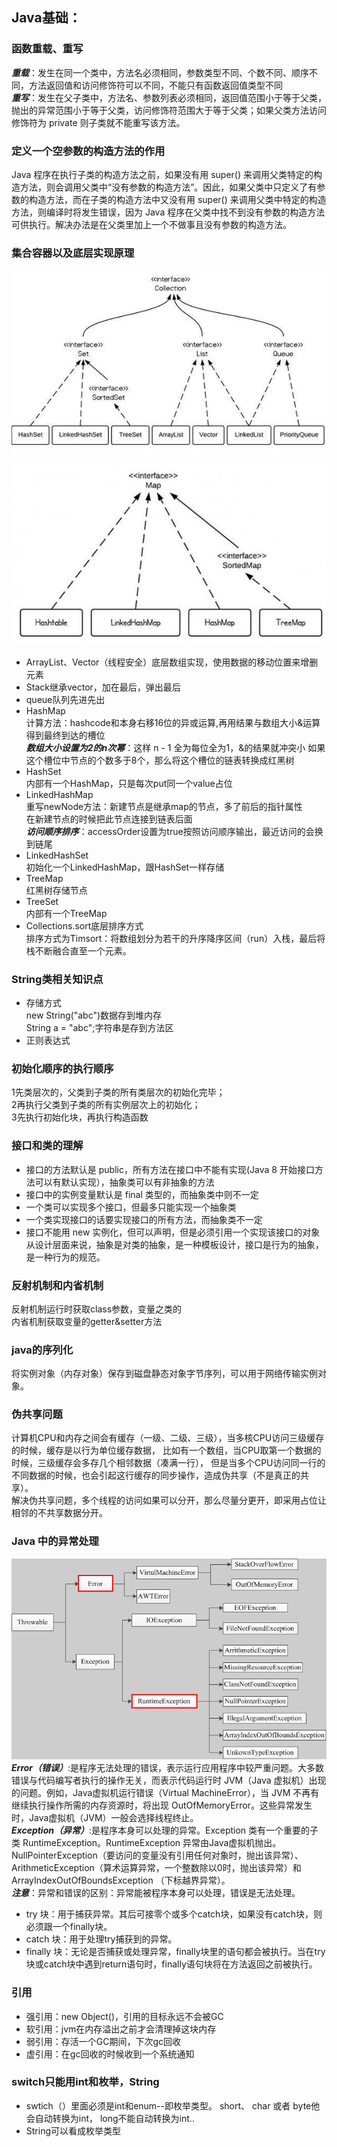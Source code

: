 ## Java基础： 
### 函数重载、重写
***重载***：发生在同一个类中，方法名必须相同，参数类型不同、个数不同、顺序不同，方法返回值和访问修饰符可以不同，不能只有函数返回值类型不同  
***重写***：发生在父子类中，方法名、参数列表必须相同，返回值范围小于等于父类，抛出的异常范围小于等于父类，访问修饰符范围大于等于父类；如果父类方法访问修饰符为 private 则子类就不能重写该方法。
### 定义一个空参数的构造方法的作用
Java 程序在执行子类的构造方法之前，如果没有用 super() 来调用父类特定的构造方法，则会调用父类中“没有参数的构造方法”。因此，如果父类中只定义了有参数的构造方法，而在子类的构造方法中又没有用 super() 来调用父类中特定的构造方法，则编译时将发生错误，因为 Java 程序在父类中找不到没有参数的构造方法可供执行。解决办法是在父类里加上一个不做事且没有参数的构造方法。 
### 集合容器以及底层实现原理  
![collection](./imgs/5.jpg)  
![map](./imgs/4.jpg)  
* ArrayList、Vector（线程安全）底层数组实现，使用数据的移动位置来增删元素  
* Stack继承vector，加在最后，弹出最后  
* queue队列先进先出
* HashMap  
计算方法：hashcode和本身右移16位的异或运算,再用结果与数组大小&运算得到最终到达的槽位  
***数组大小设置为2的n次幂***：这样 n - 1 全为每位全为1，&的结果就冲突小
如果这个槽位中节点的个数多于8个，那么将这个槽位的链表转换成红黑树 
* HashSet  
内部有一个HashMap，只是每次put同一个value占位  
* LinkedHashMap  
重写newNode方法：新建节点是继承map的节点，多了前后的指针属性  
在新建节点的时候把此节点连接到链表后面  
***访问顺序排序***：accessOrder设置为true按照访问顺序输出，最近访问的会换到链尾  
* LinkedHashSet  
初始化一个LinkedHashMap，跟HashSet一样存储  
* TreeMap  
红黑树存储节点  
* TreeSet  
内部有一个TreeMap
* Collections.sort底层排序方式  
排序方式为Timsort：将数组划分为若干的升序降序区间（run）入栈，最后将栈不断融合直至一个元素。
### String类相关知识点
* 存储方式  
new String("abc")数据存到堆内存  
String a = "abc";字符串是存到方法区  
* 正则表达式
### 初始化顺序的执行顺序
1先类层次的，父类到子类的所有类层次的初始化完毕；    
2再执行父类到子类的所有实例层次上的初始化；  
3先执行初始化块，再执行构造函数  
### 接口和类的理解  
* 接口的方法默认是 public，所有方法在接口中不能有实现(Java 8 开始接口方法可以有默认实现），抽象类可以有非抽象的方法
* 接口中的实例变量默认是 final 类型的，而抽象类中则不一定
* 一个类可以实现多个接口，但最多只能实现一个抽象类
* 一个类实现接口的话要实现接口的所有方法，而抽象类不一定
* 接口不能用 new 实例化，但可以声明，但是必须引用一个实现该接口的对象 从设计层面来说，抽象是对类的抽象，是一种模板设计，接口是行为的抽象，是一种行为的规范。
### 反射机制和内省机制  
反射机制运行时获取class参数，变量之类的  
内省机制获取变量的getter&setter方法  
### java的序列化  
将实例对象（内存对象）保存到磁盘静态对象字节序列，可以用于网络传输实例对象。
### 伪共享问题
计算机CPU和内存之间会有缓存（一级、二级、三级），当多核CPU访问三级缓存的时候，缓存是以行为单位缓存数据，
比如有一个数组，当CPU取第一个数据的时候，三级缓存会多存几个相邻数据（凑满一行），
但是当多个CPU访问同一行的不同数据的时候，也会引起这行缓存的同步操作，造成伪共享（不是真正的共享）。  
解决伪共享问题，多个线程的访问如果可以分开，那么尽量分更开，即采用占位让相邻的不共享数据分开。
### Java 中的异常处理
![异常类](./imgs/3.png)  
***Error（错误）***:是程序无法处理的错误，表示运行应用程序中较严重问题。大多数错误与代码编写者执行的操作无关，而表示代码运行时 JVM（Java 虚拟机）出现的问题。例如，Java虚拟机运行错误（Virtual MachineError），当 JVM 不再有继续执行操作所需的内存资源时，将出现 OutOfMemoryError。这些异常发生时，Java虚拟机（JVM）一般会选择线程终止。  
***Exception（异常）***:是程序本身可以处理的异常。Exception 类有一个重要的子类 RuntimeException。RuntimeException 异常由Java虚拟机抛出。NullPointerException（要访问的变量没有引用任何对象时，抛出该异常）、ArithmeticException（算术运算异常，一个整数除以0时，抛出该异常）和 ArrayIndexOutOfBoundsException （下标越界异常）。  
***注意***：异常和错误的区别：异常能被程序本身可以处理，错误是无法处理。
* try 块：用于捕获异常。其后可接零个或多个catch块，如果没有catch块，则必须跟一个finally块。
* catch 块：用于处理try捕获到的异常。
* finally 块：无论是否捕获或处理异常，finally块里的语句都会被执行。当在try块或catch块中遇到return语句时，finally语句块将在方法返回之前被执行。
### 引用
* 强引用：new Object()，引用的目标永远不会被GC
* 软引用：jvm在内存溢出之前才会清理掉这块内存
* 弱引用：存活一个GC期间，下次gc回收
* 虚引用：在gc回收的时候收到一个系统通知
### switch只能用int和枚举，String
* swtich（）里面必须是int和enum--即枚举类型。 short、 char 或者 byte他会自动转换为int， long不能自动转换为int..
* String可以看成枚举类型